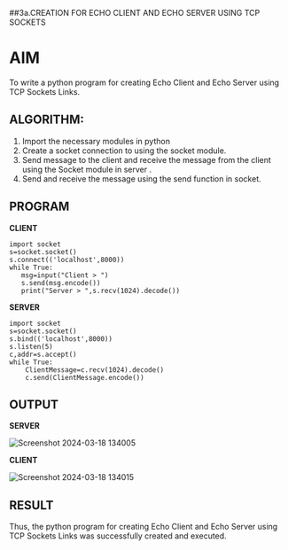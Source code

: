 ##3a.CREATION FOR ECHO CLIENT AND ECHO SERVER USING TCP SOCKETS
# AIM
To write a python program for creating Echo Client and Echo Server using TCP
Sockets Links.
## ALGORITHM:
1. Import the necessary modules in python
2. Create a socket connection to using the socket module.
3. Send message to the client and receive the message from the client using the Socket module in
 server .
4. Send and receive the message using the send function in socket.
## PROGRAM

**CLIENT**
 ```
import socket 
s=socket.socket() 
s.connect(('localhost',8000)) 
while True: 
    msg=input("Client > ") 
    s.send(msg.encode()) 
    print("Server > ",s.recv(1024).decode())

```
**SERVER**
```
import socket 
s=socket.socket() 
s.bind(('localhost',8000)) 
s.listen(5) 
c,addr=s.accept() 
while True: 
    ClientMessage=c.recv(1024).decode() 
    c.send(ClientMessage.encode())

```

## OUTPUT

**SERVER**

![Screenshot 2024-03-18 134005](https://github.com/MohammedParvez129/3a.Sockets_Creation_for_Echo_Client_and_Echo_Server/assets/143175737/ba75cfaf-c6d8-433f-98a2-bf39bca9efba)




**CLIENT**




![Screenshot 2024-03-18 134015](https://github.com/MohammedParvez129/3a.Sockets_Creation_for_Echo_Client_and_Echo_Server/assets/143175737/a606b8c4-8934-4932-ac27-227521bb0e79)


## RESULT
Thus, the python program for creating Echo Client and Echo Server using TCP Sockets Links 
was successfully created and executed.
